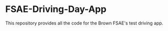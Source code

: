 # FSAE-Driving-Day-App
This repository provides all the code for the Brown FSAE's test driving app.
